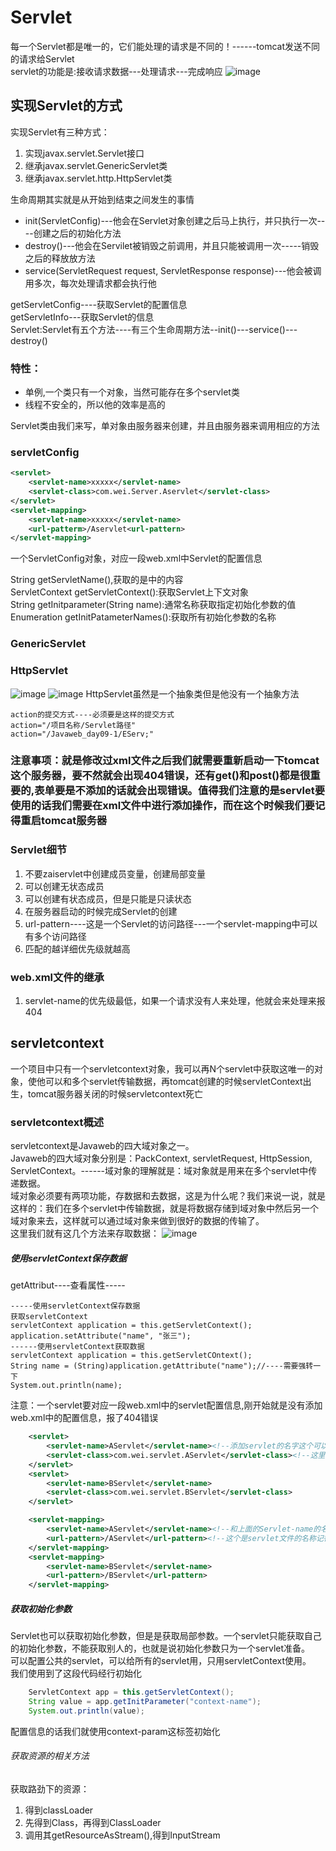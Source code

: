 # Servlet
每一个Servlet都是唯一的，它们能处理的请求是不同的！------tomcat发送不同的请求给Servlet  
servlet的功能是:接收请求数据---处理请求---完成响应
![image](https://note.youdao.com/yws/public/resource/ff1478fb86eb6c0dce0106ba027b7bf6/xmlnote/A656FA20094A4E8ABEEFC62F03EB9BCD/6169)
## 实现Servlet的方式
实现Servlet有三种方式：
1. 实现javax.servlet.Servlet接口
2. 继承javax.servlet.GenericServlet类
3. 继承javax.servlet.http.HttpServlet类

生命周期其实就是从开始到结束之间发生的事情
 - init(ServletConfig)---他会在Servlet对象创建之后马上执行，并只执行一次----创建之后的初始化方法
 - destroy()---他会在Servilet被销毁之前调用，并且只能被调用一次-----销毁之后的释放放方法
 - service(ServletRequest request, ServletResponse response)---他会被调用多次，每次处理请求都会执行他


getServletConfig----获取Servlet的配置信息  
getServletInfo---获取Servlet的信息  
Servlet:Servlet有五个方法----有三个生命周期方法--init()---service()---destroy()  
### 特性：
 - 单例,一个类只有一个对象，当然可能存在多个servlet类
 - 线程不安全的，所以他的效率是高的

Servlet类由我们来写，单对象由服务器来创建，并且由服务器来调用相应的方法


### servletConfig

``` web.xml
<servlet>
    <servlet-name>xxxxx</servlet-name>
    <servlet-class>com.wei.Server.Aservlet</servlet-class>
</servlet>
<servlet-mapping>
    <servlet-name>xxxxx</servlet-name>
    <url-patterm>/Aservlet<url-pattern>
</servlet-mapping>
```
一个ServletConfig对象，对应一段web.xml中Servlet的配置信息

String getServletName(),获取的是<servlet-name>中的内容   
ServletContext getServletContext():获取Servlet上下文对象    
String getInitparameter(String name):通常名称获取指定初始化参数的值  
Enumeration getInitPatameterNames():获取所有初始化参数的名称
### GenericServlet
### HttpServlet
![image](https://note.youdao.com/yws/public/resource/ff1478fb86eb6c0dce0106ba027b7bf6/xmlnote/1EAE743738CD4155A86B16558DC09347/6296)
![image](https://note.youdao.com/yws/public/resource/ff1478fb86eb6c0dce0106ba027b7bf6/xmlnote/70E2CF44BCE5498B9803B03ADE36FD18/6299)
HttpServlet虽然是一个抽象类但是他没有一个抽象方法

```
action的提交方式----必须要是这样的提交方式
action="/项目名称/Servlet路径"
action="/Javaweb_day09-1/EServ;"
```

<h3>注意事项：就是修改过xml文件之后我们就需要重新启动一下tomcat这个服务器，要不然就会出现404错误，还有get()和post()都是很重要的,表单要是不添加的话就会出现错误。值得我们注意的是servlet要使用的话我们需要在xml文件中进行添加操作，而在这个时候我们要记得重启tomcat服务器</h3>

### Servlet细节
1. 不要zaiservlet中创建成员变量，创建局部变量
2. 可以创建无状态成员
3. 可以创建有状态成员，但是只能是只读状态
4. 在服务器启动的时候完成Servlet的创建
5. url-pattern----这是一个Servlet的访问路径---一个servlet-mapping中可以有多个访问路径
6. 匹配的越详细优先级就越高

### web.xml文件的继承
1. servlet-name的优先级最低，如果一个请求没有人来处理，他就会来处理来报404

## servletcontext
一个项目中只有一个servletcontext对象，我可以再N个servlet中获取这唯一的对象，使他可以和多个servlet传输数据，再tomcat创建的时候servletContext出生，tomcat服务器关闭的时候servletcontext死亡

### servletcontext概述
servletcontext是Javaweb的四大域对象之一。  
Javaweb的四大域对象分别是：PackContext, servletRequest, HttpSession, ServletContext。------域对象的理解就是：域对象就是用来在多个servlet中传递数据。  
域对象必须要有两项功能，存数据和去数据，这是为什么呢？我们来说一说，就是这样的：我们在多个servlet中传输数据，就是将数据存储到域对象中然后另一个域对象来去，这样就可以通过域对象来做到很好的数据的传输了。  
这里我们就有这几个方法来存取数据：
![image](https://note.youdao.com/yws/public/resource/ff1478fb86eb6c0dce0106ba027b7bf6/xmlnote/231FF98DFFAA491C922E48017F3632F5/6444)
##### 使用servletContext保存数据
getAttribut----查看属性-----
```
-----使用servletContext保存数据
获取servletContext
servletContext application = this.getServletContext();
application.setAttribute("name", "张三");
------使用servletContext获取数据
servletContext application = this.getServletCOntext();
String name = (String)application.getAttribute("name");//----需要强转一下
System.out.println(name);
```
注意：一个servlet要对应一段web.xml中的servlet配置信息,刚开始就是没有添加web.xml中的配置信息，报了404错误
``` web.xml
    <servlet>
        <servlet-name>AServlet</servlet-name><!--添加servlet的名字这个可以随便去，不过我们还是要规范一点的号-->
        <servlet-class>com.wei.servlet.AServlet</servlet-class><!--这里是我们servlet的文件-->
    </servlet>
    <servlet>
        <servlet-name>BServlet</servlet-name>
        <servlet-class>com.wei.servlet.BServlet</servlet-class>
    </servlet>

    <servlet-mapping>
        <servlet-name>AServlet</servlet-name><!--和上面的Servlet-name的名字一定要匹配-->
        <url-pattern>/AServlet</url-pattern><!--这个是servlet文件的名称记得名字之前要加斜杠哦"/"-->
    </servlet-mapping>
    <servlet-mapping>
        <servlet-name>BServlet</servlet-name>
        <url-pattern>/BServlet</url-pattern>
    </servlet-mapping>
```
##### 获取初始化参数
Servlet也可以获取初始化参数，但是是获取局部参数。一个servlet只能获取自己的初始化参数，不能获取别人的，也就是说初始化参数只为一个servlet准备。  
可以配置公共的servlet，可以给所有的servlet用，只用servletContext使用。  
我们使用到了这段代码经行初始化
``` java
    ServletContext app = this.getServletContext();
    String value = app.getInitParameter("context-name");
    System.out.println(value);
```
配置信息的话我们就使用context-param这标签初始化  
###### 获取资源的相关方法
获取路劲下的资源：
1. 得到classLoader
2. 先得到Class，再得到ClassLoader
3. 调用其getResourceAsStream(),得到InputStream
